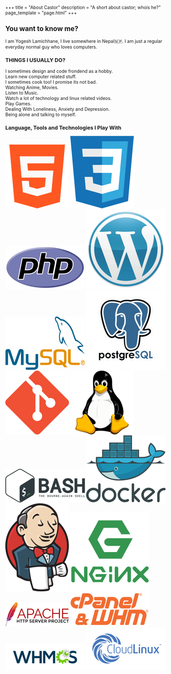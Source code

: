 +++
title = "About Castor"
description = "A short about castor; whois he?"
page_template = "page.html"
+++

## You want to know me?

I am Yogesh Lamichhane, I live somewhere in Nepal🇳🇵. I am just a regular everyday normal guy who loves computers.

### THINGS I USUALLY DO?

I sometimes design and code frondend as a hobby.  
Learn new computer related stuff.  
I sometimes cook too! I promise its not bad.  
Watching Anime, Movies.  
Listen to Music.  
Watch a lot of technology and linux related videos.  
Play Games.  
Dealing With Loneliness, Anxiety and Depression.  
Being alone and talking to myself.

### Language, Tools and Technologies I Play With

<div class="skills">
<img src="/assets/images/skills/html.png" alt="HTML">
<img src="/assets/images/skills/css.png" alt="CSS">
<img src="/assets/images/skills/php.png" alt="PHP">
<img src="/assets/images/skills/wordpress.png" alt="WordPress">
<img src="/assets/images/skills/mysql.png" alt="MySQL">
<img src="/assets/images/skills/postgresql.png" alt="PostgreSQL">
<img src="/assets/images/skills/git.png" alt="Git">
<img src="/assets/images/skills/linux.png" alt="Linux">
<img src="/assets/images/skills/bash.png" alt="Bash Scripting">
<img src="/assets/images/skills/docker.png" alt="Docker Containers">
<img src="/assets/images/skills/jenkins.png" alt="Jenkins">
<img src="/assets/images/skills/nginx.png" alt="Nginx Web Server">
<img src="/assets/images/skills/apache.png" alt="Apache Web Server">
<img src="/assets/images/skills/cpanel-whm.png" alt="cPanel and WHM">
<img src="/assets/images/skills/whmcs.png" alt="WHMCS">
<img src="/assets/images/skills/cloudlinux.png" alt="CloudLinux">
</div>
